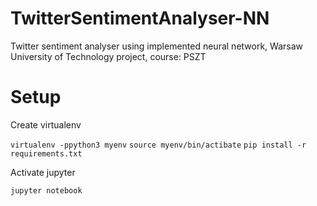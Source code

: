 # TwitterSentimentAnalyser-NN
Twitter sentiment analyser using implemented neural network, Warsaw University of Technology project, course: PSZT

# Setup
Create virtualenv

``` virtualenv -ppython3 myenv ```
``` source myenv/bin/actibate ```
``` pip install -r requirements.txt ```

Activate jupyter

``` jupyter notebook ```
